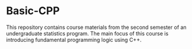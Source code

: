 # Basic-CPP
This repository contains course materials from the second semester of an undergraduate statistics program. The main focus of this course is introducing fundamental programming logic using C++.
